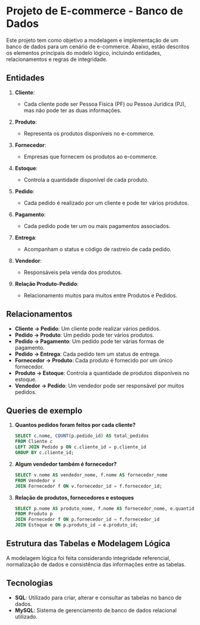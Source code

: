 # Projeto de E-commerce - Banco de Dados

Este projeto tem como objetivo a modelagem e implementação de um banco de dados para um cenário de e-commerce. Abaixo, estão descritos os elementos principais do modelo lógico, incluindo entidades, relacionamentos e regras de integridade.

## Entidades

1. **Cliente**: 
    - Cada cliente pode ser Pessoa Física (PF) ou Pessoa Jurídica (PJ), mas não pode ter as duas informações.
    
2. **Produto**: 
    - Representa os produtos disponíveis no e-commerce.
    
3. **Fornecedor**: 
    - Empresas que fornecem os produtos ao e-commerce.

4. **Estoque**: 
    - Controla a quantidade disponível de cada produto.

5. **Pedido**: 
    - Cada pedido é realizado por um cliente e pode ter vários produtos.

6. **Pagamento**: 
    - Cada pedido pode ter um ou mais pagamentos associados.

7. **Entrega**: 
    - Acompanham o status e código de rastreio de cada pedido.

8. **Vendedor**: 
    - Responsáveis pela venda dos produtos.

9. **Relação Produto-Pedido**: 
    - Relacionamento muitos para muitos entre Produtos e Pedidos.

## Relacionamentos

- **Cliente → Pedido**: Um cliente pode realizar vários pedidos.
- **Pedido → Produto**: Um pedido pode ter vários produtos.
- **Pedido → Pagamento**: Um pedido pode ter várias formas de pagamento.
- **Pedido → Entrega**: Cada pedido tem um status de entrega.
- **Fornecedor → Produto**: Cada produto é fornecido por um único fornecedor.
- **Produto → Estoque**: Controla a quantidade de produtos disponíveis no estoque.
- **Vendedor → Pedido**: Um vendedor pode ser responsável por muitos pedidos.

## Queries de exemplo

1. **Quantos pedidos foram feitos por cada cliente?**
    ```sql
    SELECT c.nome, COUNT(p.pedido_id) AS total_pedidos
    FROM Cliente c
    LEFT JOIN Pedido p ON c.cliente_id = p.cliente_id
    GROUP BY c.cliente_id;
    ```

2. **Algum vendedor também é fornecedor?**
    ```sql
    SELECT v.nome AS vendedor_nome, f.nome AS fornecedor_nome
    FROM Vendedor v
    JOIN Fornecedor f ON v.fornecedor_id = f.fornecedor_id;
    ```

3. **Relação de produtos, fornecedores e estoques**
    ```sql
    SELECT p.nome AS produto_nome, f.nome AS fornecedor_nome, e.quantidade
    FROM Produto p
    JOIN Fornecedor f ON p.fornecedor_id = f.fornecedor_id
    JOIN Estoque e ON p.produto_id = e.produto_id;
    ```

## Estrutura das Tabelas e Modelagem Lógica

A modelagem lógica foi feita considerando integridade referencial, normalização de dados e consistência das informações entre as tabelas.

## Tecnologias

- **SQL**: Utilizado para criar, alterar e consultar as tabelas no banco de dados.
- **MySQL**: Sistema de gerenciamento de banco de dados relacional utilizado.

